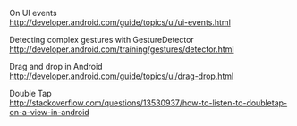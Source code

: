  On UI events  
http://developer.android.com/guide/topics/ui/ui-events.html

Detecting complex gestures with GestureDetector  
http://developer.android.com/training/gestures/detector.html

Drag and drop in Android  
http://developer.android.com/guide/topics/ui/drag-drop.html

Double Tap  
http://stackoverflow.com/questions/13530937/how-to-listen-to-doubletap-on-a-view-in-android

